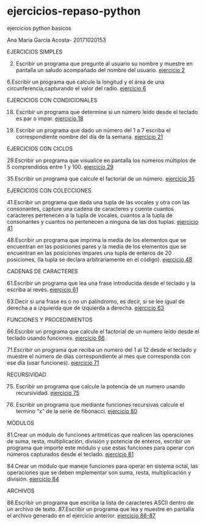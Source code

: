 # ejercicios-repaso-python

ejercicios python basicos

Ana María García Acosta- 20171020153

EJERCICIOS SIMPLES

2. Escribir un programa que pregunte al usuario su nombre y muestre en pantalla un saludo acompañado del nombre del usuario. [ejercicio 2](https://github.com/ganamaa/ejercicios-repaso-python/blob/master/ejercicio2.py)

6.Escribir un programa que calcule la longitud y el área de una circunferencia,capturando el valor del radio. [ejercicio 6](https://github.com/ganamaa/ejercicios-repaso-python/blob/master/ejercicioSimple6.py)

EJERCICIOS CON CONDICIONALES

18. Escribir un programa que determine si un número leído desde el teclado es par o impar. [ejercicio 18](https://github.com/ganamaa/ejercicios-repaso-python/blob/master/ejercicio18.py)

21. Escribir un programa que dado un número del 1 a 7 escriba el correspondiente nombre del
día de la semana. [ejercicio 21](https://github.com/ganamaa/ejercicios-repaso-python/blob/master/ejercicio21.py)

EJERCICIOS CON CICLOS

29.Escribir un programa que visualice en pantalla los números múltiplos de 5 comprendidos entre 1 y 100. [ejercicio 29](https://github.com/ganamaa/ejercicios-repaso-python/blob/master/ejercicio29.py)

35.Escribir un programa que calcule el factorial de un número. [ejercicio 35](https://github.com/ganamaa/ejercicios-repaso-python/blob/master/ejercicio35.py)

EJERCICIOS CON COLECCIONES

41.Escribir un programa que dada una tupla de las vocales y otra con las consonantes, capture una cadena de caracteres y cuente cuantos caracteres pertenecen a la tupla de vocales, cuantos a la tupla de consonantes y cuantos no pertenecen a ninguna de las dos tuplas. [ejercicio 41](https://github.com/ganamaa/ejercicios-repaso-python/blob/master/ejercicio41.py)

48.Escribir un programa que imprima la media de los elementos que se encuentran en las posiciones pares y la media de los elementos que se encuentran en las posiciones impares una tupla de enteros de 20 posiciones, (la tupla se declara arbitrariamente en el código). [ejercicio 48](https://github.com/ganamaa/ejercicios-repaso-python/blob/master/ejercicio48.py)

CADENAS DE CARACTERES

61.Escribir un programa que lea una frase introducida desde el teclado y la escriba al revés. [ejercicio 61](https://github.com/ganamaa/ejercicios-repaso-python/blob/master/ejercicio61.py)

63.Decir si una frase es o no un palíndromo, es decir, si se lee igual de derecha a a izquierda que de izquierda a derecha. [ejercicio 63](https://github.com/ganamaa/ejercicios-repaso-python/blob/master/ejercicio63.py)

FUNCIONES Y PROCEDIMIENTOS

66.Escribir un programa que calcule el factorial de un numero leído desde el teclado usando funciones. [ejercicio 66](https://github.com/ganamaa/ejercicios-repaso-python/blob/master/ejercicio66.py)

71.Escribir un programa que reciba un numero del 1 al 12 desde el teclado y muestre el número de días correspondiente al mes que corresponda con ese día (usar funciones). [ejercicio 71](https://github.com/ganamaa/ejercicios-repaso-python/blob/master/ejercicio71.py)

RECURSIVIDAD

75. Escribir un programa que calcule la potencia de un numero usando recursividad. [ejercicio 75](https://github.com/ganamaa/ejercicios-repaso-python/blob/master/ejercicio75.py)

80. Escribir un programa que mediante funciones recursivas calcule el termino “x” de la serie de
fibonacci. [ejercicio 80](https://github.com/ganamaa/ejercicios-repaso-python/blob/master/ejercicio80.py)

MÓDULOS

81.Crear un módulo de funciones aritméticas que realicen las operaciones de suma, resta, multiplicación, división y potencia de enteros, escribir un programa que importe este módulo y use estas funciones para operar con números capturados desde el teclado. [ejercicio 81](https://github.com/ganamaa/ejercicios-repaso-python/blob/master/modulos/ejercicio81.py)

84.Crear un módulo que maneje funciones para operar en sistema octal, las operaciones que se deben implementar son suma, resta, multiplicación y división. [ejercicio 84](https://github.com/ganamaa/ejercicios-repaso-python/blob/master/modulos/ejercicio84.py)

ARCHIVOS

86.Escribir un programa que escriba la lista de caracteres ASCII dentro de un archivo de texto. 
87.Escribir un programa que lea y muestre en pantalla el archivo generado en el ejercicio anterior. [ejercicio 86-87](https://github.com/ganamaa/ejercicios-repaso-python/blob/master/ejercicio86_87.py)


